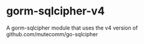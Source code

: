# gorm-sqlcipher-v4
A gorm-sqlcipher module that uses the v4 version of github.com/mutecomm/go-sqlcipher
